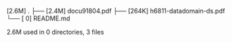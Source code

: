 [2.6M]  .
├── [2.4M]  docu91804.pdf
├── [264K]  h6811-datadomain-ds.pdf
└── [   0]  README.md

 2.6M used in 0 directories, 3 files
